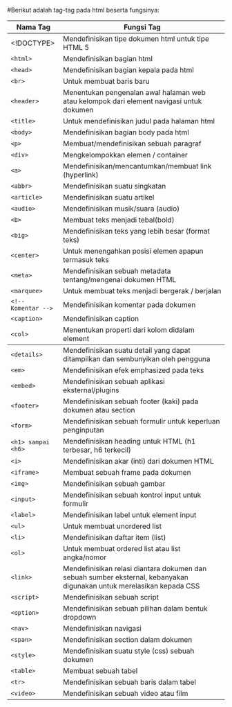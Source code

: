 #Berikut adalah tag-tag pada html beserta fungsinya:

| Nama Tag | Fungsi Tag |
|----------|------------|
|<!DOCTYPE>|Mendefinisikan tipe dokumen html untuk tipe HTML 5|
|`<html>`| Mendefinisikan bagian html|
|`<head>`| Mendefinisikan bagian kepala pada html|
|`<br>`| Untuk membuat baris baru|
|`<header>`| Menentukan pengenalan awal halaman web atau kelompok dari element navigasi untuk dokumen|
|`<title>` | Untuk mendefinisikan judul pada halaman html|
|`<body>`| Mendefinisikan bagian body pada html|
|`<p>`| Membuat/mendefinisikan sebuah paragraf|
|`<div>`| Mengkelompokkan elemen / container|
|`<a>`| Mendefinisikan/mencantumkan/membuat link (hyperlink)|
|`<abbr>`| Mendefinisikan suatu singkatan|
|`<article>`| Mendefinisikan suatu artikel|
|`<audio>`| Mendefinisikan musik/suara (audio)|
|`<b>`| Membuat teks menjadi tebal(bold)|
|`<big>`| Mendefinisikan teks yang lebih besar (format teks)|
|`<center>`| Untuk menengahkan posisi elemen apapun termasuk teks|
|`<meta>`| Mendefinisikan sebuah metadata tentang/mengenai dokumen HTML|
|`<marquee>`| Untuk membuat teks menjadi bergerak / berjalan|
|`<!-- Komentar -->`| Mendefinisikan komentar pada dokumen|
|`<caption>`| Mendefinisikan caption|
|`<col>`| Menentukan properti dari kolom didalam element <colgroup></colgroup>| 
|`<details>`| Mendefinisikan suatu detail yang dapat ditampilkan dan sembunyikan oleh pengguna|
|`<em>`| Mendefinisikan efek emphasized pada teks|
|`<embed>`| Mendefinisikan sebuah aplikasi eksternal/plugins|
|`<footer>`| Mendefinisikan sebuah footer (kaki) pada dokumen atau section|
|`<form>`| Mendefinisikan sebuah formulir untuk keperluan penginputan|
|`<h1> sampai <h6>`| Mendefinisikan heading untuk HTML (h1 terbesar, h6 terkecil)|
|`<i>`| Mendefinisikan akar (inti) dari dokumen HTML|
|`<iframe>`| Membuat sebuah frame pada dokumen|
|`<img>`| Mendefinisikan sebuah gambar|
|`<input>`| Mendefinisikan sebuah kontrol input untuk formulir|
|`<label>`| Mendefinisikan label untuk element input|
|`<ul>`| Untuk membuat unordered list|
|`<li>`| Mendefinisikan daftar item (list)|
|`<ol>`| Untuk membuat ordered list atau list angka/nomor|
|`<link>`| Mendefinisikan relasi diantara dokumen dan sebuah sumber eksternal, kebanyakan digunakan untuk merelasikan kepada CSS|
|`<script>`| Mendefinisikan sebuah script|
|`<option>`| Mendefinisikan sebuah pilihan dalam bentuk dropdown|
|`<nav>`| Mendefinisikan navigasi|
|`<span>`| 	Mendefinisikan section dalam dokumen|
|`<style>`| Mendefinisikan suatu style (css) sebuah dokumen|
|`<table>`| Membuat sebuah tabel|
|`<tr>`| Mendefinisikan sebuah baris dalam tabel|
|`<video>`| Mendefinisikan sebuah video atau film|

